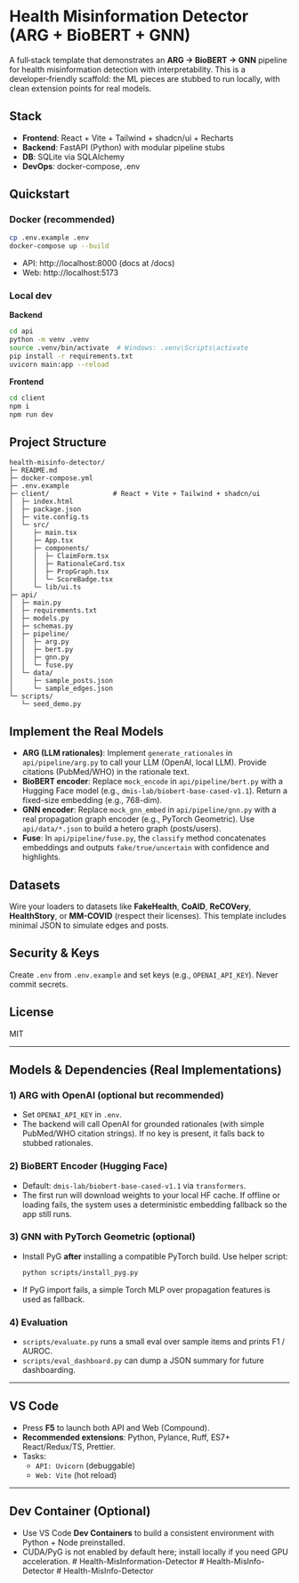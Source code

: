 # Health Misinformation Detector (ARG + BioBERT + GNN)

A full‑stack template that demonstrates an **ARG → BioBERT → GNN** pipeline for health misinformation detection with interpretability.
This is a developer‑friendly scaffold: the ML pieces are stubbed to run locally, with clean extension points for real models.

## Stack
- **Frontend**: React + Vite + Tailwind + shadcn/ui + Recharts
- **Backend**: FastAPI (Python) with modular pipeline stubs
- **DB**: SQLite via SQLAlchemy
- **DevOps**: docker-compose, .env

## Quickstart

### Docker (recommended)
```bash
cp .env.example .env
docker-compose up --build
```
- API: http://localhost:8000 (docs at /docs)
- Web: http://localhost:5173

### Local dev
**Backend**
```bash
cd api
python -m venv .venv
source .venv/bin/activate  # Windows: .venv\Scripts\activate
pip install -r requirements.txt
uvicorn main:app --reload
```
**Frontend**
```bash
cd client
npm i
npm run dev
```

## Project Structure
```
health-misinfo-detector/
├─ README.md
├─ docker-compose.yml
├─ .env.example
├─ client/                # React + Vite + Tailwind + shadcn/ui
│  ├─ index.html
│  ├─ package.json
│  ├─ vite.config.ts
│  └─ src/
│     ├─ main.tsx
│     ├─ App.tsx
│     ├─ components/
│     │  ├─ ClaimForm.tsx
│     │  ├─ RationaleCard.tsx
│     │  ├─ PropGraph.tsx
│     │  └─ ScoreBadge.tsx
│     └─ lib/ui.ts
├─ api/
│  ├─ main.py
│  ├─ requirements.txt
│  ├─ models.py
│  ├─ schemas.py
│  ├─ pipeline/
│  │  ├─ arg.py
│  │  ├─ bert.py
│  │  ├─ gnn.py
│  │  └─ fuse.py
│  └─ data/
│     ├─ sample_posts.json
│     └─ sample_edges.json
└─ scripts/
   └─ seed_demo.py
```

## Implement the Real Models
- **ARG (LLM rationales)**: Implement `generate_rationales` in `api/pipeline/arg.py` to call your LLM (OpenAI, local LLM). Provide citations (PubMed/WHO) in the rationale text.
- **BioBERT encoder**: Replace `mock_encode` in `api/pipeline/bert.py` with a Hugging Face model (e.g., `dmis-lab/biobert-base-cased-v1.1`). Return a fixed-size embedding (e.g., 768-dim).
- **GNN encoder**: Replace `mock_gnn_embed` in `api/pipeline/gnn.py` with a real propagation graph encoder (e.g., PyTorch Geometric). Use `api/data/*.json` to build a hetero graph (posts/users).
- **Fuse**: In `api/pipeline/fuse.py`, the `classify` method concatenates embeddings and outputs `fake/true/uncertain` with confidence and highlights.

## Datasets
Wire your loaders to datasets like **FakeHealth**, **CoAID**, **ReCOVery**, **HealthStory**, or **MM-COVID** (respect their licenses). This template includes minimal JSON to simulate edges and posts.

## Security & Keys
Create `.env` from `.env.example` and set keys (e.g., `OPENAI_API_KEY`). Never commit secrets.

## License
MIT


---

## Models & Dependencies (Real Implementations)

### 1) ARG with OpenAI (optional but recommended)
- Set `OPENAI_API_KEY` in `.env`.
- The backend will call OpenAI for grounded rationales (with simple PubMed/WHO citation strings). If no key is present, it falls back to stubbed rationales.

### 2) BioBERT Encoder (Hugging Face)
- Default: `dmis-lab/biobert-base-cased-v1.1` via `transformers`.
- The first run will download weights to your local HF cache. If offline or loading fails, the system uses a deterministic embedding fallback so the app still runs.

### 3) GNN with PyTorch Geometric (optional)
- Install PyG **after** installing a compatible PyTorch build. Use helper script:
  ```bash
  python scripts/install_pyg.py
  ```
- If PyG import fails, a simple Torch MLP over propagation features is used as fallback.

### 4) Evaluation
- `scripts/evaluate.py` runs a small eval over sample items and prints F1 / AUROC.
- `scripts/eval_dashboard.py` can dump a JSON summary for future dashboarding.

---

## VS Code
- Press **F5** to launch both API and Web (Compound).
- **Recommended extensions**: Python, Pylance, Ruff, ES7+ React/Redux/TS, Prettier.
- Tasks:
  - `API: Uvicorn` (debuggable)
  - `Web: Vite` (hot reload)

---

## Dev Container (Optional)
- Use VS Code **Dev Containers** to build a consistent environment with Python + Node preinstalled.
- CUDA/PyG is not enabled by default here; install locally if you need GPU acceleration.
#   H e a l t h - M i s I n f o r m a t i o n - D e t e c t o r  
 #   H e a l t h - M i s I n f o - D e t e c t o r  
 #   H e a l t h - M i s I n f o - D e t e c t o r  
 